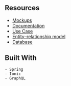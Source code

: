 # 

## Resources

  - [Mockups](https://github.com/aaronmed/full-stack-project-vacation/blob/master/Mockups/Mockup1.png)
  - [Documentation](https://github.com/aaronmed/full-stack-project-vacation/blob/master/Documentation/Documentation.pdf)
  - [Use Case](https://github.com/aaronmed/full-stack-project-vacation/blob/master/Modeling/UseCase.png)
  - [Entity–relationship model](https://github.com/aaronmed/full-stack-project-vacation/blob/master/Modeling/ER.png)
  - [Database](https://github.com/aaronmed/full-stack-project-vacation/blob/master/Database/db.sql)

  ## Built With
    - Spring
    - Ionic
    - GraphQL





